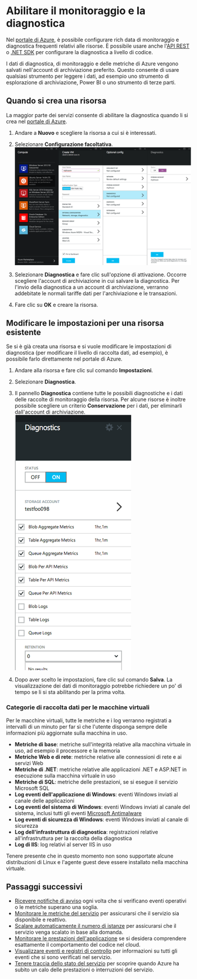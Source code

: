 <properties 
	pageTitle="Abilitare il monitoraggio e la diagnostica" 
	description="Informazioni su come configurare la diagnostica per le risorse in Azure." 
	authors="stepsic-microsoft-com" 
	manager="ronmart" 
	editor="" 
	services="azure-portal" 
	documentationCenter="na"/>

<tags 
	ms.service="azure-portal" 
	ms.workload="na" 
	ms.tgt_pltfrm="na" 
	ms.devlang="na" 
	ms.topic="article" 
	ms.date="04/28/2015" 
	ms.author="stepsic"/>

# Abilitare il monitoraggio e la diagnostica

Nel [portale di Azure](http://portal.azure.com), è possibile configurare rich data di monitoraggio e diagnostica frequenti relativi alle risorse. È possibile usare anche l'[API REST](https://msdn.microsoft.com/library/azure/dn931932.aspx) o [.NET SDK](https://www.nuget.org/packages/Microsoft.Azure.Insights/) per configurare la diagnostica a livello di codice.

I dati di diagnostica, di monitoraggio e delle metriche di Azure vengono salvati nell'account di archiviazione preferito. Questo consente di usare qualsiasi strumento per leggere i dati, ad esempio uno strumento di esplorazione di archiviazione, Power BI o uno strumento di terze parti.

## Quando si crea una risorsa

La maggior parte dei servizi consente di abilitare la diagnostica quando li si crea nel [portale di Azure](http://portal.azure.com).

1. Andare a **Nuovo** e scegliere la risorsa a cui si è interessati. 

2. Selezionare **Configurazione facoltativa**. ![Pannello Diagnostica](./media/insights-how-to-use-diagnostics/Insights_CreateTime.png)

3. Selezionare **Diagnostica** e fare clic sull'opzione di attivazione. Occorre scegliere l'account di archiviazione in cui salvare la diagnostica. Per l'invio della diagnostica a un account di archiviazione, verranno addebitate le normali tariffe dati per l'archiviazione e le transazioni.

4. Fare clic su **OK** e creare la risorsa.

## Modificare le impostazioni per una risorsa esistente

Se si è già creata una risorsa e si vuole modificare le impostazioni di diagnostica (per modificare il livello di raccolta dati, ad esempio), è possibile farlo direttamente nel portale di Azure.

1. Andare alla risorsa e fare clic sul comando **Impostazioni**.

2. Selezionare **Diagnostica**.

3. Il pannello **Diagnostica** contiene tutte le possibili diagnostiche e i dati delle raccolte di monitoraggio della risorsa. Per alcune risorse è inoltre possibile scegliere un criterio **Conservazione** per i dati, per eliminarli dall'account di archiviazione. ![Diagnostica dell'archiviazione](./media/insights-how-to-use-diagnostics/Insights_StorageDiagnostics.png)

4. Dopo aver scelto le impostazioni, fare clic sul comando **Salva**. La visualizzazione dei dati di monitoraggio potrebbe richiedere un po' di tempo se li si sta abilitando per la prima volta.

### Categorie di raccolta dati per le macchine virtuali
Per le macchine virtuali, tutte le metriche e i log verranno registrati a intervalli di un minuto per far sì che l'utente disponga sempre delle informazioni più aggiornate sulla macchina in uso.

- **Metriche di base**: metriche sull'integrità relative alla macchina virtuale in uso, ad esempio il processore e la memoria 
- **Metriche Web e di rete**: metriche relative alle connessioni di rete e ai servizi Web
- **Metriche di .NET**: metriche relative alle applicazioni .NET e ASP.NET in esecuzione sulla macchina virtuale in uso
- **Metriche di SQL**: metriche delle prestazioni, se si esegue il servizio Microsoft SQL
- **Log eventi dell'applicazione di Windows**: eventi Windows inviati al canale delle applicazioni
- **Log eventi del sistema di Windows**: eventi Windows inviati al canale del sistema, inclusi tutti gli eventi [Microsoft Antimalware](http://go.microsoft.com/fwlink/?LinkID=404171&clcid=0x409) 
- **Log eventi di sicurezza di Windows**: eventi Windows inviati al canale di sicurezza
- **Log dell'infrastruttura di diagnostica**: registrazioni relative all'infrastruttura per la raccolta della diagnostica
- **Log di IIS**: log relativi al server IIS in uso

Tenere presente che in questo momento non sono supportate alcune distribuzioni di Linux e l'agente guest deve essere installato nella macchina virtuale.

## Passaggi successivi

* [Ricevere notifiche di avviso](insights-receive-alert-notifications.md) ogni volta che si verificano eventi operativi o le metriche superano una soglia.
* [Monitorare le metriche del servizio](insights-how-to-customize-monitoring.md) per assicurarsi che il servizio sia disponibile e reattivo.
* [Scalare automaticamente il numero di istanze](insights-how-to-scale.md) per assicurarsi che il servizio venga scalato in base alla domanda.
* [Monitorare le prestazioni dell'applicazione](insights-perf-analytics.md) se si desidera comprendere esattamente il comportamento del codice nel cloud.
* [Visualizzare eventi e registri di controllo](insights-debugging-with-events.md) per informazioni su tutti gli eventi che si sono verificati nel servizio.
* [Tenere traccia dello stato del servizio](insights-service-health.md) per scoprire quando Azure ha subito un calo delle prestazioni o interruzioni del servizio. 
 

<!---HONumber=August15_HO6-->